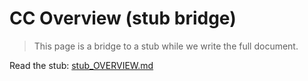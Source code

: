 # CC Overview (stub bridge)

> This page is a bridge to a stub while we write the full document.

Read the stub: [stub_OVERVIEW.md](stub_OVERVIEW.md)
